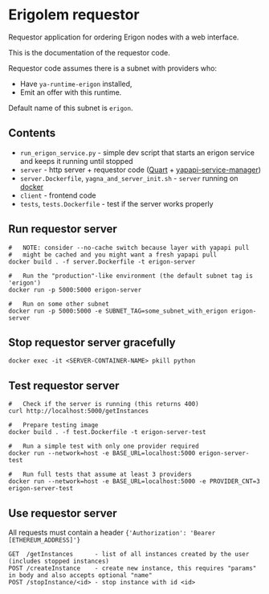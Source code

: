 # Erigolem requestor

Requestor application for ordering Erigon nodes with a web interface.

This is the documentation of the requestor code.

Requestor code assumes there is a subnet with providers who:

* Have `ya-runtime-erigon` installed, 
* Emit an offer with this runtime.

Default name of this subnet is `erigon`. 


## Contents

* `run_erigon_service.py` - simple dev script that starts an erigon service and keeps it running until stopped
* `server` - http server + requestor code ([Quart](https://pgjones.gitlab.io/quart/) + [yapapi-service-manager](https://github.com/golemfactory/yapapi-service-manager))
* `server.Dockerfile`, `yagna_and_server_init.sh` - `server` running on [docker](https://docs.docker.com/)
* `client` - frontend code
* `tests`, `tests.Dockerfile` - test if the server works properly

## Run requestor server
    
    #   NOTE: consider --no-cache switch because layer with yapapi pull
    #   might be cached and you might want a fresh yapapi pull
    docker build . -f server.Dockerfile -t erigon-server
    
    #   Run the "production"-like environment (the default subnet tag is 'erigon')
    docker run -p 5000:5000 erigon-server
    
    #   Run on some other subnet
    docker run -p 5000:5000 -e SUBNET_TAG=some_subnet_with_erigon erigon-server

## Stop requestor server gracefully

    docker exec -it <SERVER-CONTAINER-NAME> pkill python

## Test requestor server

    #   Check if the server is running (this returns 400)
    curl http://localhost:5000/getInstances

    #   Prepare testing image
    docker build . -f test.Dockerfile -t erigon-server-test
    
    #   Run a simple test with only one provider required
    docker run --network=host -e BASE_URL=localhost:5000 erigon-server-test
    
    #   Run full tests that assume at least 3 providers
    docker run --network=host -e BASE_URL=localhost:5000 -e PROVIDER_CNT=3 erigon-server-test

## Use requestor server

All requests must contain a header `{'Authorization': 'Bearer [ETHEREUM_ADDRESS]'}`

    GET  /getInstances      - list of all instances created by the user (includes stopped instances)
    POST /createInstance    - create new instance, this requires "params" in body and also accepts optional "name"
    POST /stopInstance/<id> - stop instance with id <id>
